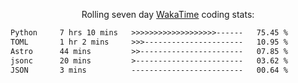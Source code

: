 <p align="center">Rolling seven day <a href="https://wakatime.com/@syrkis"/>WakaTime</a> coding stats:</p>
<!--START_SECTION:waka-->

```txt
Python     7 hrs 10 mins   >>>>>>>>>>>>>>>>>>>------   75.45 %
TOML       1 hr 2 mins     >>>----------------------   10.95 %
Astro      44 mins         >>-----------------------   07.85 %
jsonc      20 mins         >------------------------   03.62 %
JSON       3 mins          -------------------------   00.64 %
```

<!--END_SECTION:waka-->
